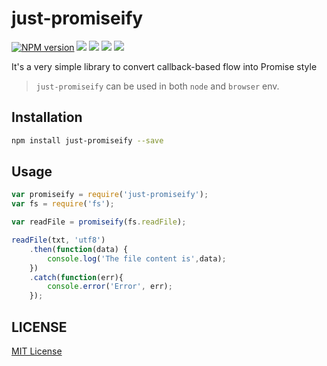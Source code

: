 just-promiseify
=====================
[![NPM version][npm-image]][npm-url]
![][david-url]
![][travis-url]
![][dt-url]
![][license-url]

It's a very simple library to convert callback-based flow into Promise style

> `just-promiseify` can be used in both `node` and `browser` env.

## Installation

```bash
npm install just-promiseify --save
```

## Usage

```javascript
var promiseify = require('just-promiseify');
var fs = require('fs');

var readFile = promiseify(fs.readFile);

readFile(txt, 'utf8')
    .then(function(data) {
        console.log('The file content is',data);
    })
    .catch(function(err){
        console.error('Error', err);
    });
```


## LICENSE ##

[MIT License](https://raw.githubusercontent.com/leftstick/just-promiseify/master/LICENSE)

[npm-url]: https://npmjs.org/package/just-promiseify
[npm-image]: https://badge.fury.io/js/just-promiseify.png
[travis-url]:https://api.travis-ci.org/leftstick/just-promiseify.svg?branch=master
[david-url]: https://david-dm.org/leftstick/just-promiseify.png
[dt-url]:https://img.shields.io/npm/dt/just-promiseify.svg
[license-url]:https://img.shields.io/npm/l/just-promiseify.svg
